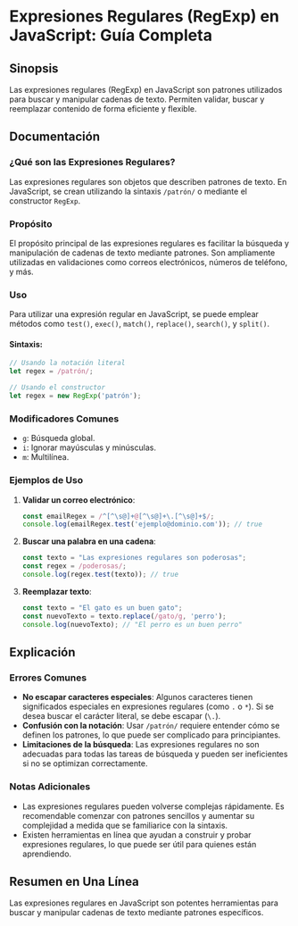 <!--
Meta Description: # Expresiones Regulares (RegExp) en JavaScript: Guía Completa ## Sinopsis Las expresiones regulares (RegExp) en JavaScript son patrones utilizados par...
Meta Keywords: expresiones, regulares, javascript, las, texto
-->

# Expresiones Regulares (RegExp) en JavaScript: Guía Completa

## Sinopsis
Las expresiones regulares (RegExp) en JavaScript son patrones utilizados para buscar y manipular cadenas de texto. Permiten validar, buscar y reemplazar contenido de forma eficiente y flexible.

## Documentación
### ¿Qué son las Expresiones Regulares?
Las expresiones regulares son objetos que describen patrones de texto. En JavaScript, se crean utilizando la sintaxis `/patrón/` o mediante el constructor `RegExp`.

### Propósito
El propósito principal de las expresiones regulares es facilitar la búsqueda y manipulación de cadenas de texto mediante patrones. Son ampliamente utilizadas en validaciones como correos electrónicos, números de teléfono, y más.

### Uso
Para utilizar una expresión regular en JavaScript, se puede emplear métodos como `test()`, `exec()`, `match()`, `replace()`, `search()`, y `split()`. 

#### Sintaxis:
```javascript
// Usando la notación literal
let regex = /patrón/;

// Usando el constructor
let regex = new RegExp('patrón');
```

### Modificadores Comunes
- `g`: Búsqueda global.
- `i`: Ignorar mayúsculas y minúsculas.
- `m`: Multilínea.

### Ejemplos de Uso
1. **Validar un correo electrónico**:
   ```javascript
   const emailRegex = /^[^\s@]+@[^\s@]+\.[^\s@]+$/;
   console.log(emailRegex.test('ejemplo@dominio.com')); // true
   ```

2. **Buscar una palabra en una cadena**:
   ```javascript
   const texto = "Las expresiones regulares son poderosas";
   const regex = /poderosas/;
   console.log(regex.test(texto)); // true
   ```

3. **Reemplazar texto**:
   ```javascript
   const texto = "El gato es un buen gato";
   const nuevoTexto = texto.replace(/gato/g, 'perro');
   console.log(nuevoTexto); // "El perro es un buen perro"
   ```

## Explicación
### Errores Comunes
- **No escapar caracteres especiales**: Algunos caracteres tienen significados especiales en expresiones regulares (como `.` o `*`). Si se desea buscar el carácter literal, se debe escapar (`\.`).
- **Confusión con la notación**: Usar `/patrón/` requiere entender cómo se definen los patrones, lo que puede ser complicado para principiantes.
- **Limitaciones de la búsqueda**: Las expresiones regulares no son adecuadas para todas las tareas de búsqueda y pueden ser ineficientes si no se optimizan correctamente.

### Notas Adicionales
- Las expresiones regulares pueden volverse complejas rápidamente. Es recomendable comenzar con patrones sencillos y aumentar su complejidad a medida que se familiarice con la sintaxis.
- Existen herramientas en línea que ayudan a construir y probar expresiones regulares, lo que puede ser útil para quienes están aprendiendo.

## Resumen en Una Línea
Las expresiones regulares en JavaScript son potentes herramientas para buscar y manipular cadenas de texto mediante patrones específicos.